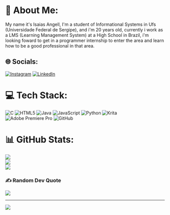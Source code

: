 # 💫 About Me:
My name it's Isaias Angell, I'm a student of Informational Systems in Ufs (Universidade Federal de Sergipe), and i'm 20 years old, currently i work as a LMS (Learning Management System) at a High School in Brazil, i'm looking foward to get in a programmer internship to enter the area and learn how to be a good professional in that area. 


## 🌐 Socials:
[![Instagram](https://img.shields.io/badge/Instagram-%23E4405F.svg?logo=Instagram&logoColor=white)](https://instagram.com/isaias_srs) [![LinkedIn](https://img.shields.io/badge/LinkedIn-%230077B5.svg?logo=linkedin&logoColor=white)](https://linkedin.com/in/isaias-soares) 

# 💻 Tech Stack:
![C](https://img.shields.io/badge/c-%2300599C.svg?style=for-the-badge&logo=c&logoColor=white) ![HTML5](https://img.shields.io/badge/html5-%23E34F26.svg?style=for-the-badge&logo=html5&logoColor=white) ![Java](https://img.shields.io/badge/java-%23ED8B00.svg?style=for-the-badge&logo=openjdk&logoColor=white) ![JavaScript](https://img.shields.io/badge/javascript-%23323330.svg?style=for-the-badge&logo=javascript&logoColor=%23F7DF1E) ![Python](https://img.shields.io/badge/python-3670A0?style=for-the-badge&logo=python&logoColor=ffdd54) ![Krita](https://img.shields.io/badge/Krita-203759?style=for-the-badge&logo=krita&logoColor=EEF37B) ![Adobe Premiere Pro](https://img.shields.io/badge/Adobe%20Premiere%20Pro-9999FF.svg?style=for-the-badge&logo=Adobe%20Premiere%20Pro&logoColor=white) ![GitHub](https://img.shields.io/badge/github-%23121011.svg?style=for-the-badge&logo=github&logoColor=white)
# 📊 GitHub Stats:
![](https://github-readme-stats.vercel.app/api?username=IsaiahAngell&theme=dark&hide_border=false&include_all_commits=true&count_private=false)<br/>
![](https://github-readme-streak-stats.herokuapp.com/?user=IsaiahAngell&theme=dark&hide_border=false)<br/>
![](https://github-readme-stats.vercel.app/api/top-langs/?username=IsaiahAngell&theme=dark&hide_border=false&include_all_commits=true&count_private=false&layout=compact)

### ✍️ Random Dev Quote
![](https://quotes-github-readme.vercel.app/api?type=horizontal&theme=radical)

---
[![](https://visitcount.itsvg.in/api?id=IsaiahAngell&icon=0&color=0)](https://visitcount.itsvg.in)

<!-- Proudly created with GPRM ( https://gprm.itsvg.in ) -->

